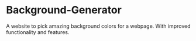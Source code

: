 # Background-Generator
A website to pick amazing background colors for a webpage. With improved functionality and features.

